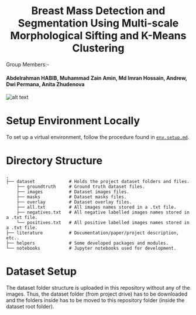 # <h1 align="center">Breast Mass Detection and Segmentation Using Multi-scale Morphological Sifting and K-Means Clustering</h1>

Group Members:-
<h4> Abdelrahman HABIB, Muhammad Zain Amin, Md Imran Hossain, Andrew, Dwi Permana, Anita Zhudenova</h4>

![alt text](https://github.com/abdalrhmanu/mammographic-breast-mass-detection-and-segmentation/blob/main/report/report_images/visualize_segmentation/segmentation_results_cropped.png?raw=true)

Setup Environment Locally
============

To set up a virtual environment, follow the procedure found in <a href="https://github.com/abdalrhmanu/mammogram-mass-detection/blob/main/env.setup.md" target="_blank"> `env.setup.md`</a>.

Directory Structure
============

```
.
├── dataset             # Holds the project dataset folders and files.
    ├── groundtruth     # Ground truth dataset files.
    ├── images          # Dataset images files.
    ├── masks           # Dataset masks files.
    ├── overlay         # Dataset overlay files.
    ├── all.txt         # All images names stored in a .txt file.
    ├── negatives.txt   # All negative labelled images names stored in a .txt file.
    └── positives.txt   # All positive labelled images names stored in a .txt file.
├── literature          # Documentation/paper/project description, etc..
├── helpers             # Some developed packages and modules.
└── notebooks           # Jupyter notebooks used for development.

```

Dataset Setup
============

The dataset folder structure is uploaded in this repository without any of the images. Thus, the dataset folder (from project drive) has to be downloaded and the folders inside has to be moved to this repository folder (inside the dataset root folder). 
